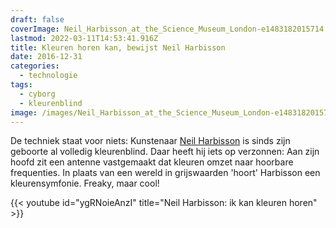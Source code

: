 ```yaml
---
draft: false
coverImage: Neil_Harbisson_at_the_Science_Museum_London-e1483182015714.jpg
lastmod: 2022-03-11T14:53:41.916Z
title: Kleuren horen kan, bewijst Neil Harbisson
date: 2016-12-31
categories:
  - technologie
tags:
  - cyborg
  - kleurenblind
image: /images/Neil_Harbisson_at_the_Science_Museum_London-e1483182015714.jpg
---
```


De techniek staat voor niets: Kunstenaar [Neil Harbisson](https://en.wikipedia.org/wiki/Neil_Harbisson) is sinds zijn geboorte al volledig kleurenblind. Daar heeft hij iets op verzonnen: Aan zijn hoofd zit een antenne vastgemaakt dat kleuren omzet naar hoorbare frequenties. In plaats van een wereld in grijswaarden 'hoort' Harbisson een kleurensymfonie. Freaky, maar cool!

{{< youtube id="ygRNoieAnzI" title="Neil Harbisson: ik kan kleuren horen" >}}
